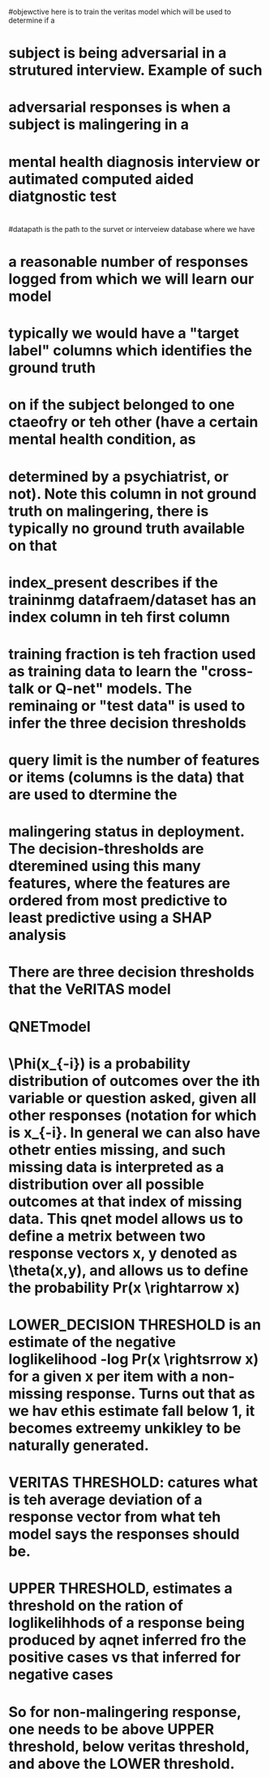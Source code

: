 #objewctive here is to train the veritas model which will be used to determine if a
# subject is being adversarial in a strutured interview. Example of such
# adversarial responses is when a subject is malingering in a
# mental health diagnosis interview or autimated computed aided diatgnostic test
#
#datapath is the path to the survet or interveiew database where we have
# a reasonable number of responses logged from which we will learn our model
# typically we would have a "target label" columns which identifies the ground truth
# on if the subject belonged to one ctaeofry or teh other (have a certain mental health condition, as
# determined by a psychiatrist, or not). Note this column  in not ground truth on malingering, there is typically no ground truth available on that

# index_present describes if the traininmg datafraem/dataset has an index column in teh first column
# training fraction is teh fraction used as training data to learn the "cross-talk or Q-net" models. The reminaing or "test data" is used to infer the three decision thresholds
# query limit is the number of features or items (columns is the data) that are used to dtermine the
# malingering status in deployment. The decision-thresholds are dteremined using this many features, where the features are ordered from most predictive to least predictive using a SHAP analysis

# There are three decision thresholds that the VeRITAS model
#
# QNETmodel
# \Phi(x_{-i}) is a probability distribution of outcomes over the ith variable or question asked, given all other responses (notation for which is x_{-i}. In general we can also have othetr enties missing, and such missing data is interpreted as a distribution over all possible outcomes at that index of missing data. This qnet model allows us to define a metrix between two response vectors x, y denoted as \theta(x,y), and allows us to define the probability Pr(x \rightarrow x) 
#
# LOWER_DECISION THRESHOLD is an estimate of the negative loglikelihood -log Pr(x \rightsrrow x) for a given x per item with a non-missing response. Turns out that as we hav ethis estimate fall below 1, it becomes extreemy unkikley to be naturally generated.
#
# VERITAS THRESHOLD: catures what is teh average deviation of a response vector from what teh model says the responses should be.
#
# UPPER THRESHOLD, estimates a threshold on the ration of loglikelihhods of a response being produced by aqnet inferred fro the positive cases vs that inferred for negative cases
# So for non-malingering response, one needs to be above UPPER threshold, below veritas threshold, and above the LOWER threshold.

